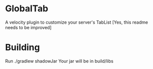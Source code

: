 # GlobalTab
A velocity plugin to customize your server's TabList
[Yes, this readme needs to be improved]

# Building

Run ./gradlew shadowJar 
Your jar will be in build/libs